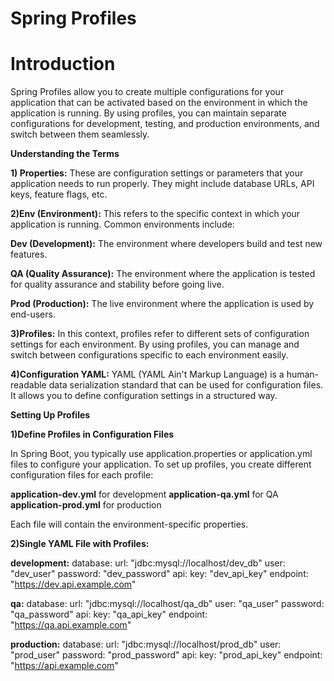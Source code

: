 # Spring Profiles 

# Introduction

Spring Profiles allow you to create multiple configurations for your application that can be activated based on the environment in which the application is running. By using profiles, you can maintain separate configurations for development, testing, and production environments, and switch between them seamlessly.

**Understanding the Terms**

**1) Properties:** These are configuration settings or parameters that your application needs to run properly. They might include database URLs, API keys, feature flags, etc.

**2)Env (Environment):** This refers to the specific context in which your application is running. Common environments include:

**Dev (Development):** The environment where developers build and test new features.

**QA (Quality Assurance):** The environment where the application is tested for quality assurance and stability before going live.

**Prod (Production):** The live environment where the application is used by end-users.

**3)Profiles:** In this context, profiles refer to different sets of configuration settings for each environment. By using profiles, you can manage and switch between configurations specific to each environment easily.

**4)Configuration YAML:** YAML (YAML Ain't Markup Language) is a human-readable data serialization standard that can be used for configuration files. It allows you to define configuration settings in a structured way.

**Setting Up Profiles**

**1)Define Profiles in Configuration Files**

In Spring Boot, you typically use application.properties or application.yml files to configure your application. To set up profiles, you create different configuration files for each profile:

**application-dev.yml** for development
**application-qa.yml** for QA
**application-prod.yml** for production

Each file will contain the environment-specific properties.

**2)Single YAML File with Profiles:**

**development:**
  database:
    url: "jdbc:mysql://localhost/dev_db"
    user: "dev_user"
    password: "dev_password"
  api:
    key: "dev_api_key"
    endpoint: "https://dev.api.example.com"

**qa:**
  database:
    url: "jdbc:mysql://localhost/qa_db"
    user: "qa_user"
    password: "qa_password"
  api:
    key: "qa_api_key"
    endpoint: "https://qa.api.example.com"

**production:**
  database:
    url: "jdbc:mysql://localhost/prod_db"
    user: "prod_user"
    password: "prod_password"
  api:
    key: "prod_api_key"
    endpoint: "https://api.example.com"
